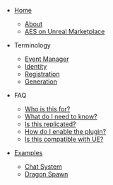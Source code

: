 - [Home]()
  - [About](home.md#awesome-event-system)
  - [AES on Unreal Marketplace](https://www.unrealengine.com/marketplace/en-US/product/awesome-event-system)

- Terminology
  - [Event Manager](terms/eventmanager.md)
  - [Identity](terms/identity.md)
  - [Registration](terms/register.md)
  - [Generation](terms/generate.md)
  

- FAQ
  - [Who is this for?](faq.md#who-is-this-for)
  - [What do I need to know?](faq.md#what-do-i-need-to-know)
  - [Is this replicated?](faq.md#is-this-replicated)
  - [How do I enable the plugin?](faq.md#how-do-i-enable-the-plugin)
  - [Is this compatible with UE?](faq.md#is-this-compatible-with-ue4-what-about-ue5)

- [Examples](examples.md)
  - [Chat System](examples/chat.md)
  - [Dragon Spawn](examples/dragon.md)
